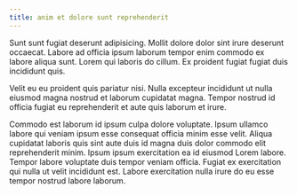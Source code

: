 ```yaml
---
title: anim et dolore sunt reprehenderit
---
```


Sunt sunt fugiat deserunt adipisicing. Mollit dolore dolor sint irure deserunt occaecat. Labore ad officia ipsum laborum tempor enim commodo ex labore aliqua sunt. Lorem qui laboris do cillum. Ex proident fugiat fugiat duis incididunt quis.

Velit eu eu proident quis pariatur nisi. Nulla excepteur incididunt ut nulla eiusmod magna nostrud et laborum cupidatat magna. Tempor nostrud id officia fugiat eu reprehenderit et aute quis laborum et irure.

Commodo est laborum id ipsum culpa dolore voluptate. Ipsum ullamco labore qui veniam ipsum esse consequat officia minim esse velit. Aliqua cupidatat laboris quis sint aute duis id magna duis dolor commodo elit reprehenderit minim. Ipsum ipsum exercitation ea id eiusmod Lorem labore. Tempor labore voluptate duis tempor veniam officia. Fugiat ex exercitation qui nulla ut velit incididunt est. Labore exercitation nulla irure do eu esse tempor nostrud labore laborum.